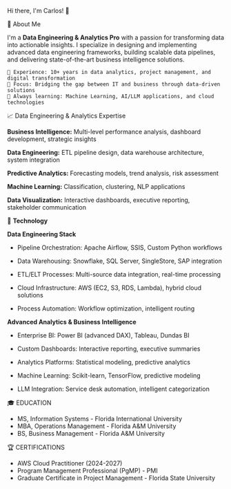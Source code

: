 Hi there, I'm Carlos! 👋

🚀 About Me

I'm a **Data Engineering & Analytics Pro** with a passion for transforming data into actionable insights. I specialize in designing and implementing advanced data engineering frameworks, building scalable data pipelines, and delivering state-of-the-art business intelligence solutions.

    💼 Experience: 10+ years in data analytics, project management, and digital transformation
    🎯 Focus: Bridging the gap between IT and business through data-driven solutions
    🌱 Always learning: Machine Learning, AI/LLM applications, and cloud technologies

📈 Data Engineering & Analytics Expertise

**Business Intelligence:** Multi-level performance analysis, dashboard development, strategic insights

**Data Engineering:** ETL pipeline design, data warehouse architecture, system integration

**Predictive Analytics:** Forecasting models, trend analysis, risk assessment

**Machine Learning:** Classification, clustering, NLP applications

**Data Visualization:** Interactive dashboards, executive reporting, stakeholder communication


🔬 **Technology**

**Data Engineering Stack**

- Pipeline Orchestration: Apache Airflow, SSIS, Custom Python workflows

- Data Warehousing: Snowflake, SQL Server, SingleStore, SAP integration

- ETL/ELT Processes: Multi-source data integration, real-time processing

- Cloud Infrastructure: AWS (EC2, S3, RDS, Lambda), hybrid cloud solutions

- Process Automation: Workflow optimization, intelligent routing


**Advanced Analytics & Business Intelligence**

- Enterprise BI: Power BI (advanced DAX), Tableau, Dundas BI

- Custom Dashboards: Interactive reporting, executive summaries

- Analytics Platforms: Statistical modeling, predictive analytics

- Machine Learning: Scikit-learn, TensorFlow, predictive modeling

- LLM Integration: Service desk automation, intelligent categorization



🎓 EDUCATION
- MS, Information Systems - Florida International University
- MBA, Operations Management - Florida A&M University
- BS, Business Management - Florida A&M University

🏆 CERTIFICATIONS
- AWS Cloud Practitioner (2024-2027)
- Program Management Professional (PgMP) - PMI
- Graduate Certificate in Project Management - Florida State University